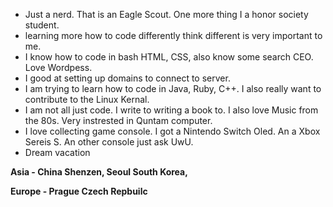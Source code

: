 - Just a nerd. That is an Eagle Scout. One more thing I a honor society student. 
- learning more how to code differently think different is very important to me. 
- I know how to code in bash HTML, CSS, also know some search CEO. Love Wordpess. 
- I good at setting up domains to connect to server. 
- I am trying to learn how to code in Java, Ruby, C++. I also really want to contribute to the Linux Kernal. 
- I am not all just code. I write to writing a book to. I also love Music from the 80s. Very instrested in Quntam computer.
- I love collecting game console. I got a Nintendo Switch Oled. An a Xbox Sereis S. An other console just ask UwU. 
- Dream vacation
 
**Asia   - China Shenzen, Seoul South Korea,**

**Europe - Prague Czech Repbuilc**
